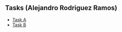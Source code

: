 ## Tasks (Alejandro Rodriguez Ramos)
- [Task A](https://alejodosr.github.io/epic-kitchens-55-action-models/task_a)
- [Task B](https://alejodosr.github.io/epic-kitchens-55-action-models/task_b)

